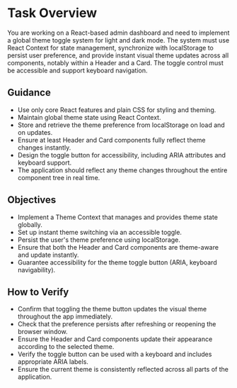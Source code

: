 # Task Overview

You are working on a React-based admin dashboard and need to implement a global theme toggle system for light and dark mode. The system must use React Context for state management, synchronize with localStorage to persist user preference, and provide instant visual theme updates across all components, notably within a Header and a Card. The toggle control must be accessible and support keyboard navigation.

## Guidance

- Use only core React features and plain CSS for styling and theming.
- Maintain global theme state using React Context.
- Store and retrieve the theme preference from localStorage on load and on updates.
- Ensure at least Header and Card components fully reflect theme changes instantly.
- Design the toggle button for accessibility, including ARIA attributes and keyboard support.
- The application should reflect any theme changes throughout the entire component tree in real time.

## Objectives

- Implement a Theme Context that manages and provides theme state globally.
- Set up instant theme switching via an accessible toggle.
- Persist the user's theme preference using localStorage.
- Ensure that both the Header and Card components are theme-aware and update instantly.
- Guarantee accessibility for the theme toggle button (ARIA, keyboard navigability).

## How to Verify

- Confirm that toggling the theme button updates the visual theme throughout the app immediately.
- Check that the preference persists after refreshing or reopening the browser window.
- Ensure the Header and Card components update their appearance according to the selected theme.
- Verify the toggle button can be used with a keyboard and includes appropriate ARIA labels.
- Ensure the current theme is consistently reflected across all parts of the application.